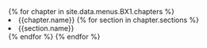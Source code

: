 <div>
{% for chapter in site.data.menus.BX1.chapters %}
    <li>
        {{chapter.name}}
        {% for section in chapter.sections %}
        <li>
        {{section.name}}
        </li>
        {% endfor %}
    </li>
{% endfor %}
</div>